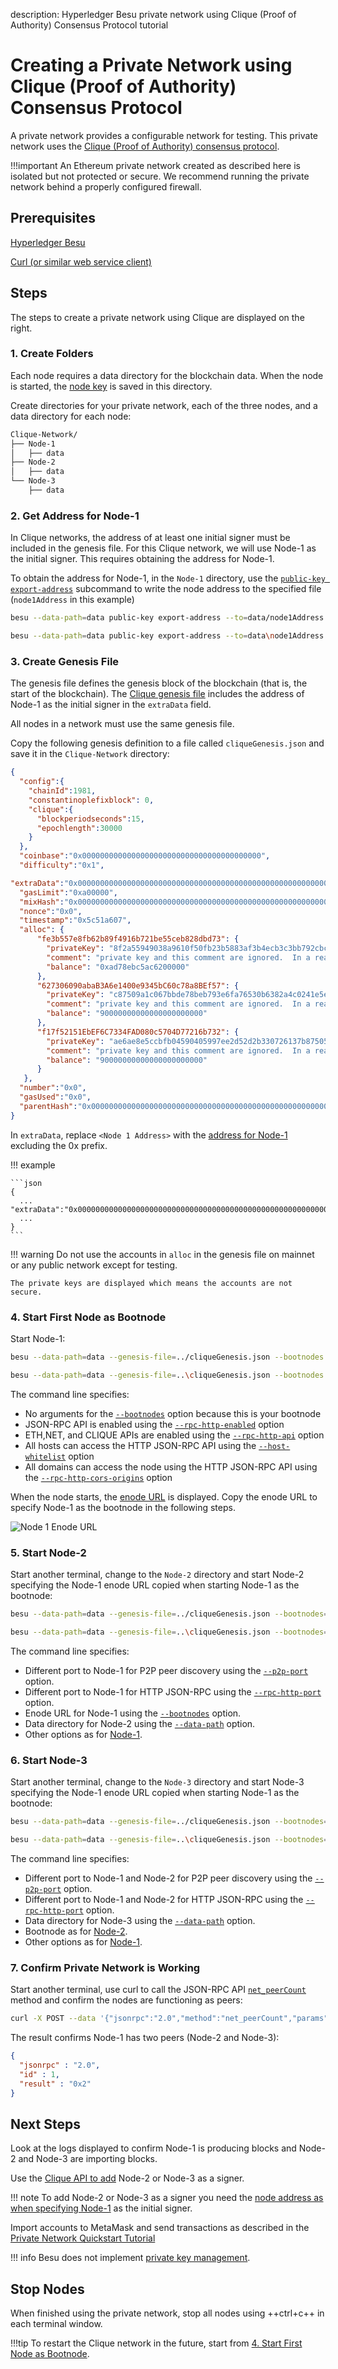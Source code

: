 description: Hyperledger Besu private network using Clique (Proof of Authority) Consensus Protocol tutorial 
<!--- END of page meta data -->

# Creating a Private Network using Clique (Proof of Authority) Consensus Protocol

A private network provides a configurable network for testing. This private network uses the [Clique (Proof of Authority)
consensus protocol](../../HowTo/Configure/Consensus-Protocols/Clique.md). 

!!!important
    An Ethereum private network created as described here is isolated but not protected or secure. 
    We recommend running the private network behind a properly configured firewall.

## Prerequisites 

[Hyperledger Besu](../../HowTo/Get-Started/Install-Binaries.md) 

[Curl (or similar web service client)](https://curl.haxx.se/download.html) 

## Steps

The steps to create a private network using Clique are displayed on the right.

### 1. Create Folders 

Each node requires a data directory for the blockchain data. When the node is started, the [node key](../../Concepts/Node-Keys.md) is saved in this directory. 

Create directories for your private network, each of the three nodes, and a data directory for each node: 

```bash
Clique-Network/
├── Node-1
│   ├── data
├── Node-2
│   ├── data
└── Node-3
    ├── data
```

### 2. Get Address for Node-1 

In Clique networks, the address of at least one initial signer must be included in the genesis file. 
For this Clique network, we will use Node-1 as the initial signer. This requires obtaining the address for Node-1. 

To obtain the address for Node-1, in the `Node-1` directory, use the [`public-key export-address`](../../Reference/CLI/CLI-Subcommands.md#export-address)
subcommand to write the node address to the specified file (`node1Address` in this example)

```bash tab="MacOS"
besu --data-path=data public-key export-address --to=data/node1Address
```

```bash tab="Windows"
besu --data-path=data public-key export-address --to=data\node1Address
```

### 3. Create Genesis File 

The genesis file defines the genesis block of the blockchain (that is, the start of the blockchain).
The [Clique genesis file](../../HowTo/Configure/Consensus-Protocols/Clique.md#genesis-file) includes the address of Node-1 as the initial signer in the `extraData` field.    

All nodes in a network must use the same genesis file. 

Copy the following genesis definition to a file called `cliqueGenesis.json` and save it in the `Clique-Network` directory: 

```json
{
  "config":{
    "chainId":1981,
    "constantinoplefixblock": 0,
    "clique":{
      "blockperiodseconds":15,
      "epochlength":30000
    }
  },
  "coinbase":"0x0000000000000000000000000000000000000000",
  "difficulty":"0x1",

"extraData":"0x0000000000000000000000000000000000000000000000000000000000000000<Node 1 Address>0000000000000000000000000000000000000000000000000000000000000000000000000000000000000000000000000000000000000000000000000000000000",
  "gasLimit":"0xa00000",
  "mixHash":"0x0000000000000000000000000000000000000000000000000000000000000000",
  "nonce":"0x0",
  "timestamp":"0x5c51a607",
  "alloc": {
      "fe3b557e8fb62b89f4916b721be55ceb828dbd73": {
        "privateKey": "8f2a55949038a9610f50fb23b5883af3b4ecb3c3bb792cbcefbd1542c692be63",
        "comment": "private key and this comment are ignored.  In a real chain, the private key should NOT be stored",
        "balance": "0xad78ebc5ac6200000"
      },
      "627306090abaB3A6e1400e9345bC60c78a8BEf57": {
        "privateKey": "c87509a1c067bbde78beb793e6fa76530b6382a4c0241e5e4a9ec0a0f44dc0d3",
        "comment": "private key and this comment are ignored.  In a real chain, the private key should NOT be stored",
        "balance": "90000000000000000000000"
      },
      "f17f52151EbEF6C7334FAD080c5704D77216b732": {
        "privateKey": "ae6ae8e5ccbfb04590405997ee2d52d2b330726137b875053c36d94e974d162f",
        "comment": "private key and this comment are ignored.  In a real chain, the private key should NOT be stored",
        "balance": "90000000000000000000000"
      }
   },
  "number":"0x0",
  "gasUsed":"0x0",
  "parentHash":"0x0000000000000000000000000000000000000000000000000000000000000000"
}
```

In `extraData`, replace `<Node 1 Address>` with the [address for Node-1](#2-get-address-for-node-1) excluding the 0x prefix. 

!!! example
    
    ```json
    {
      ...
    "extraData":"0x0000000000000000000000000000000000000000000000000000000000000000b9b81ee349c3807e46bc71aa2632203c5b4620340000000000000000000000000000000000000000000000000000000000000000000000000000000000000000000000000000000000000000000000000000000000",
      ...
    }
    ```

!!! warning 
    Do not use the accounts in `alloc` in the genesis file on mainnet or any public network except for testing.
        
    The private keys are displayed which means the accounts are not secure.  

### 4. Start First Node as Bootnode

Start Node-1:

```bash tab="MacOS"
besu --data-path=data --genesis-file=../cliqueGenesis.json --bootnodes --network-id 123 --rpc-http-enabled --rpc-http-api=ETH,NET,CLIQUE --host-whitelist="*" --rpc-http-cors-origins="all"      
```

```bash tab="Windows"
besu --data-path=data --genesis-file=..\cliqueGenesis.json --bootnodes --network-id 123 --rpc-http-enabled --rpc-http-api=ETH,NET,CLIQUE --host-whitelist="*" --rpc-http-cors-origins="all"    
```

The command line specifies: 

* No arguments for the [`--bootnodes`](../../Reference/CLI/CLI-Syntax.md#bootnodes) option because this is your bootnode
* JSON-RPC API is enabled using the [`--rpc-http-enabled`](../../Reference/CLI/CLI-Syntax.md#rpc-http-enabled) option
* ETH,NET, and CLIQUE APIs are enabled using the [`--rpc-http-api`](../../Reference/CLI/CLI-Syntax.md#rpc-http-api) option
* All hosts can access the HTTP JSON-RPC API using the [`--host-whitelist`](../../Reference/CLI/CLI-Syntax.md#host-whitelist) option
* All domains can access the node using the HTTP JSON-RPC API using the [`--rpc-http-cors-origins`](../../Reference/CLI/CLI-Syntax.md#rpc-http-cors-origins) option 

When the node starts, the [enode URL](../../Concepts/Node-Keys.md#enode-url) is displayed.
Copy the enode URL to specify Node-1 as the bootnode in the following steps. 

![Node 1 Enode URL](../../images/EnodeStartup.png)

### 5. Start Node-2 

Start another terminal, change to the `Node-2` directory and start Node-2 specifying the Node-1 enode URL copied when starting Node-1 as the bootnode:
 
```bash tab="MacOS"
besu --data-path=data --genesis-file=../cliqueGenesis.json --bootnodes=<Node-1 Enode URL> --network-id 123 --p2p-port=30304 --rpc-http-enabled --rpc-http-api=ETH,NET,CLIQUE --host-whitelist="*" --rpc-http-cors-origins="all" --rpc-http-port=8546     
```

```bash tab="Windows"
besu --data-path=data --genesis-file=..\cliqueGenesis.json --bootnodes=<Node-1 Enode URL> --network-id 123 --p2p-port=30304 --rpc-http-enabled --rpc-http-api=ETH,NET,CLIQUE --host-whitelist="*" --rpc-http-cors-origins="all" --rpc-http-port=8546     
```

The command line specifies: 

* Different port to Node-1 for P2P peer discovery using the [`--p2p-port`](../../Reference/CLI/CLI-Syntax.md#p2p-port) option.
* Different port to Node-1 for HTTP JSON-RPC using the [`--rpc-http-port`](../../Reference/CLI/CLI-Syntax.md#rpc-http-port) option.
* Enode URL for Node-1 using the [`--bootnodes`](../../Reference/CLI/CLI-Syntax.md#bootnodes) option.
* Data directory for Node-2 using the [`--data-path`](../../Reference/CLI/CLI-Syntax.md#data-path) option.
* Other options as for [Node-1](#5-start-first-node-as-bootnode).


### 6. Start Node-3

Start another terminal, change to the `Node-3` directory and start Node-3 specifying the Node-1 enode URL copied when starting Node-1 as the bootnode: 

```bash tab="MacOS"
besu --data-path=data --genesis-file=../cliqueGenesis.json --bootnodes=<Node-1 Enode URL> --network-id 123 --p2p-port=30305 --rpc-http-enabled --rpc-http-api=ETH,NET,CLIQUE --host-whitelist="*" --rpc-http-cors-origins="all" --rpc-http-port=8547    
```

```bash tab="Windows"
besu --data-path=data --genesis-file=..\cliqueGenesis.json --bootnodes=<Node-1 Enode URL> --network-id 123 --p2p-port=30305 --rpc-http-enabled --rpc-http-api=ETH,NET,CLIQUE --host-whitelist="*" --rpc-http-cors-origins="all" --rpc-http-port=8547    
```

The command line specifies: 

 * Different port to Node-1 and Node-2 for P2P peer discovery using the [`--p2p-port`](../../Reference/CLI/CLI-Syntax.md#p2p-port) option.
 * Different port to Node-1 and Node-2 for HTTP JSON-RPC using the [`--rpc-http-port`](../../Reference/CLI/CLI-Syntax.md#rpc-http-port) option.
 * Data directory for Node-3 using the [`--data-path`](../../Reference/CLI/CLI-Syntax.md#data-path) option.
 * Bootnode as for [Node-2](#6-start-node-2).
 * Other options as for [Node-1](#5-start-first-node-as-bootnode). 

### 7. Confirm Private Network is Working 

Start another terminal, use curl to call the JSON-RPC API [`net_peerCount`](../../Reference/API-Methods.md#net_peercount) method and confirm the nodes are functioning as peers: 

```bash
curl -X POST --data '{"jsonrpc":"2.0","method":"net_peerCount","params":[],"id":1}' localhost:8545
```

The result confirms Node-1 has two peers (Node-2 and Node-3):
```json
{
  "jsonrpc" : "2.0",
  "id" : 1,
  "result" : "0x2"
}
```

## Next Steps 

Look at the logs displayed to confirm Node-1 is producing blocks and Node-2 and Node-3 are importing blocks. 

Use the [Clique API to add](../../HowTo/Configure/Consensus-Protocols/Clique.md#adding-and-removing-signers) Node-2 or Node-3 as a signer. 

!!! note
    To add Node-2 or Node-3 as a signer you need the [node address as when specifying Node-1](#2-get-address-for-node-1) as the initial signer. 

Import accounts to MetaMask and send transactions as described in the [Private Network Quickstart Tutorial](../Quickstarts/Private-Network-Quickstart.md#creating-a-transaction-using-metamask)

!!! info 
    Besu does not implement [private key management](../../HowTo/Send-Transactions/Account-Management.md).

## Stop Nodes

When finished using the private network, stop all nodes using ++ctrl+c++ in each terminal window. 

!!!tip
    To restart the Clique network in the future, start from [4. Start First Node as Bootnode](#4-start-first-node-as-bootnode). 
